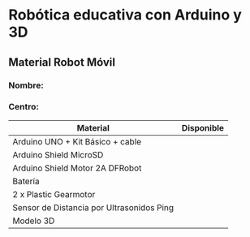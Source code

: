 

# Robótica educativa con Arduino y 3D 

## Material Robot Móvil

### Nombre: 
### Centro:


|Material|Disponible|
|---|---|
|Arduino UNO + Kit Básico + cable||
|Arduino Shield MicroSD||
|Arduino Shield Motor 2A DFRobot||
|Batería||
|2 x Plastic Gearmotor||
|Sensor de Distancia por Ultrasonidos Ping||
|Modelo 3D||